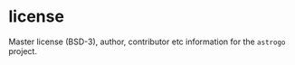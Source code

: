 license
=======

Master license (BSD-3), author, contributor etc information for the `astrogo` project.




